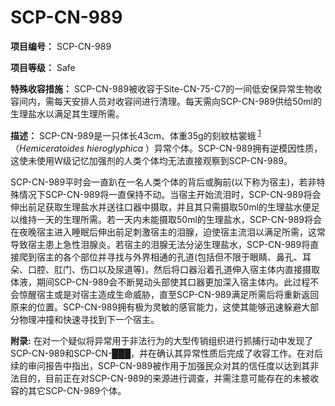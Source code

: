 # SCP-CN-989

**项目编号：** SCP-CN-989

**项目等级：** Safe

**特殊收容措施：** SCP-CN-989被收容于Site-CN-75-C7的一间低安保异常生物收容间内，需每天安排人员对收容间进行清理。每天需向SCP-CN-989供给50ml的生理盐水以满足其生理所需。

**描述：** SCP-CN-989是一只体长43cm、体重35g的刻紋枯裳蛾<sup class='footnoteref'>
 <a shape='rect' class='footnoteref' id='footnoteref-1' href='javascript:;' onclick='WIKIDOT.page.utils.scrollToReference(&apos;footnote-1&apos;)'>1</a>
</sup>（*Hemiceratoides hieroglyphica* ）异常个体。SCP-CN-989拥有逆模因性质，这使未使用W级记忆加强剂的人类个体均无法直接观察到SCP-CN-989。

SCP-CN-989平时会一直趴在一名人类个体的背后或胸前(以下称为宿主)，若非特殊情况下SCP-CN-989将一直保持不动。当宿主开始流泪时，SCP-CN-989将会伸出前足获取生理盐水并送往口器中摄取，并且其只需摄取50ml的生理盐水便足以维持一天的生理所需。若一天内未能摄取50ml的生理盐水，SCP-CN-989将会在夜晚宿主进入睡眠后伸出前足刺激宿主的泪腺，迫使宿主流泪以满足所需，这常导致宿主患上急性泪腺炎。若宿主的泪腺无法分泌生理盐水，SCP-CN-989将直接爬到宿主的各个部位并寻找与外界相通的孔道(包括但不限于眼睛、鼻孔、耳朵、口腔、肛门、伤口以及尿道等)，然后将口器沿着孔道伸入宿主体内直接摄取体液，期间SCP-CN-989会不断晃动头部使其口器更加深入宿主体内。此过程不会惊醒宿主或是对宿主造成生命威胁，直至SCP-CN-989满足所需后将重新返回原来的位置。SCP-CN-989拥有极为灵敏的感官能力，这使其能够迅速躲避大部分物理冲撞和快速寻找到下一个宿主。

**附录:** 在对一个疑似将异常用于非法行为的大型传销组织进行抓捕行动中发现了SCP-CN-989和SCP-CN-███，并在确认其异常性质后完成了收容工作。在对后续的审问报告中指出，SCP-CN-989被作用于加强民众对其的信任度以达到其非法目的，目前正在对SCP-CN-989的来源进行调查，并需注意可能存在的未被收容的其它SCP-CN-989个体。



